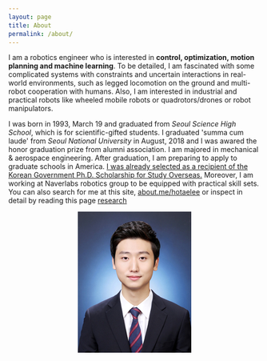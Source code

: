 ```yaml
---
layout: page
title: About
permalink: /about/
---
```

I am a robotics engineer who is interested in **control, optimization, motion planning and machine learning**. To be detailed, I am fascinated with some complicated systems with constraints and uncertain interactions in real-world environments, such as legged locomotion on the ground and multi-robot cooperation with humans. Also, I am interested in industrial and practical robots like wheeled mobile robots or quadrotors/drones or robot manipulators.

I was born in 1993, March 19 and graduated from _Seoul Science High School_, which is for scientific-gifted students.
I graduated 'summa cum laude' from _Seoul National University_ in August, 2018 and I was awared the honor graduation prize from alumni association. I am majored in mechanical & aerospace engineering. After graduation, I am preparing to apply to graduate schools in America. <U>I was already selected as a recipient of the Korean Government Ph.D. Scholarship for Study Overseas.</U> Moreover, I am working at Naverlabs robotics group to be equipped with practical skill sets. You can also search for me at this site, [about.me/hotaelee](http://about.me/hotaelee) or inspect in detail by reading this page [research](/publication)

<p align="center">
  <img src="/assets/hotae_profile.jpg">
</p>
